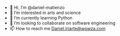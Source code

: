 - 👋 Hi, I’m @daniel-matienzo
- 👀 I’m interested in arts and science
- 🌱 I’m currently learning Python
- 💞️ I’m looking to collaborate on software engineering
- 📫 How to reach me Daniel.Iriarte@wowza.com

<!---
daniel-matienzo/daniel-matienzo is a ✨ special ✨ repository because its `README.md` (this file) appears on your GitHub profile.
You can click the Preview link to take a look at your changes.
--->
